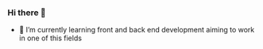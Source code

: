 ### Hi there 👋

- 🌱 I’m currently learning front and back end development aiming to work in one of this fields
